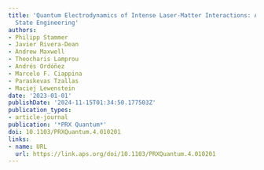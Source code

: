 ```yaml
---
title: 'Quantum Electrodynamics of Intense Laser-Matter Interactions: A Tool for Quantum
  State Engineering'
authors:
- Philipp Stammer
- Javier Rivera-Dean
- Andrew Maxwell
- Theocharis Lamprou
- Andrés Ordóñez
- Marcelo F. Ciappina
- Paraskevas Tzallas
- Maciej Lewenstein
date: '2023-01-01'
publishDate: '2024-11-15T01:34:50.177503Z'
publication_types:
- article-journal
publication: '*PRX Quantum*'
doi: 10.1103/PRXQuantum.4.010201
links:
- name: URL
  url: https://link.aps.org/doi/10.1103/PRXQuantum.4.010201
---
```

